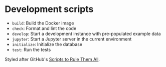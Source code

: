 # Development scripts

- `build`: Build the Docker image
- `check`: Format and lint the code
- `develop`: Start a development instance with pre-populated example data
- `jupyter`: Start a Jupyter server in the current environment
- `initialize`: Initialize the database
- `test`: Run the tests

Styled after GitHub's [Scripts to Rule Them All](https://github.com/github/scripts-to-rule-them-all).
